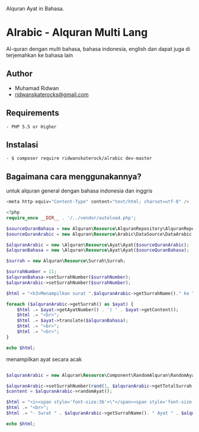 Alquran Ayat in Bahasa.


Alrabic - Alquran Multi Lang
============

Al-quran dengan multi bahasa, bahasa indonesia, english dan dapat juga di terjemahkan ke bahasa lain

Author
-------
* Muhamad Ridwan
* ridwanskaterocks@gmail.com

Requirements
------------

	- PHP 5.5 or Higher


Instalasi
-----------
	- $ composer require ridwanskaterock/alrabic dev-master



Bagaimana cara menggunakannya?
-----------
untuk alquran general dengan bahasa indonesia dan inggris
```php	
<meta http-equiv="Content-Type" content="text/html; charset=utf-8" />

<?php
require_once __DIR__ . '/../vendor/autoload.php';

$sourceQuranBahasa = new Alquran\Resource\AlquranRepository\AlquranRepositoryBahasa\AlquranRepositoryBahasa;
$sourceQuranArabic = new Alquran\Resource\Arabic\DataSource\DataArabic;

$alquranArabic = new \Alquran\Resource\Ayat\Ayat($sourceQuranArabic);
$alquranBahasa = new \Alquran\Resource\Ayat\Ayat($sourceQuranBahasa);

$surrah = new Alquran\Resource\Surrah\Surrah;

$surrahNumber = 11;
$alquranBahasa->setSurrahNumber($surrahNumber);
$alquranArabic->setSurrahNumber($surrahNumber);

$html = "<h3>Menampilkan surat ".$alquranArabic->getSurrahName()." ke ".$alquranArabic->getSurrahNumber()." </h3><br>";

foreach ($alquranArabic->getSurrah() as $ayat) {
	$html .= $ayat->getAyatNumber() . ') ' . $ayat->getContent();
	$html .= "<br>";
	$html .= $ayat->translate($alquranBahasa);
	$html .= "<br>";
	$html .= "<br>";
}

echo $html;

```

menampilkan ayat secara acak

```php	

$alquranArabic = new Alquran\Resource\Component\RandomAlquran\RandomAyat\RandomAyat($sourceQuranArabic);

$alquranArabic->setSurrahNumber(rand(1, $alquranArabic->getTotalSurrah()));
$content = $alquranArabic->randomAyat();

$html = "<i><span style='font-size:36'>\"</span><span style='font-size:20'>".$content->translate($alquranBahasa)."</span><span style='font-size:36'>\"</span>";
$html .= "<br>";
$html .= "- Surat " . $alquranArabic->getSurrahName(). " Ayat " . $alquranArabic->getSurrahNumber();

echo $html;
```
